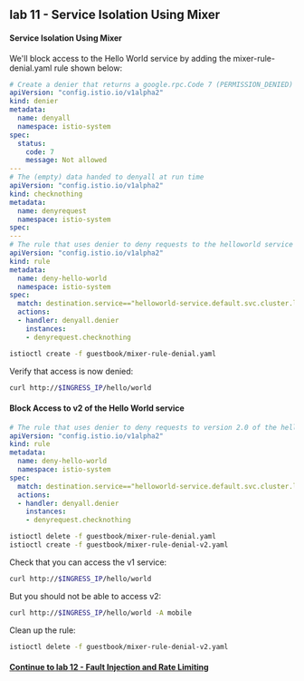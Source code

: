 ## lab 11 - Service Isolation Using Mixer

#### Service Isolation Using Mixer

We'll block access to the Hello World service by adding the mixer-rule-denial.yaml rule shown below:

```yaml
# Create a denier that returns a google.rpc.Code 7 (PERMISSION_DENIED)
apiVersion: "config.istio.io/v1alpha2"
kind: denier
metadata:
  name: denyall
  namespace: istio-system
spec:
  status:
    code: 7
    message: Not allowed
---
# The (empty) data handed to denyall at run time
apiVersion: "config.istio.io/v1alpha2"
kind: checknothing
metadata:
  name: denyrequest
  namespace: istio-system
spec:
---
# The rule that uses denier to deny requests to the helloworld service
apiVersion: "config.istio.io/v1alpha2"
kind: rule
metadata:
  name: deny-hello-world
  namespace: istio-system
spec:
  match: destination.service=="helloworld-service.default.svc.cluster.local"
  actions:
  - handler: denyall.denier
    instances:
    - denyrequest.checknothing
```

```sh
istioctl create -f guestbook/mixer-rule-denial.yaml
```

Verify that access is now denied:

```sh
curl http://$INGRESS_IP/hello/world
```

#### Block Access to v2 of the Hello World service

```yaml
# The rule that uses denier to deny requests to version 2.0 of the helloworld service
apiVersion: "config.istio.io/v1alpha2"
kind: rule
metadata:
  name: deny-hello-world
  namespace: istio-system
spec:
  match: destination.service=="helloworld-service.default.svc.cluster.local" && destination.labels["version"] == "2.0"
  actions:
  - handler: denyall.denier
    instances:
    - denyrequest.checknothing
```

```sh
istioctl delete -f guestbook/mixer-rule-denial.yaml
istioctl create -f guestbook/mixer-rule-denial-v2.yaml
```

Check that you can access the v1 service:
```sh
curl http://$INGRESS_IP/hello/world
```

But you should not be able to access v2:
```sh
curl http://$INGRESS_IP/hello/world -A mobile
```

Clean up the rule:

```sh
istioctl delete -f guestbook/mixer-rule-denial-v2.yaml
```

#### [Continue to lab 12 - Fault Injection and Rate Limiting](../lab-12/README.md)
